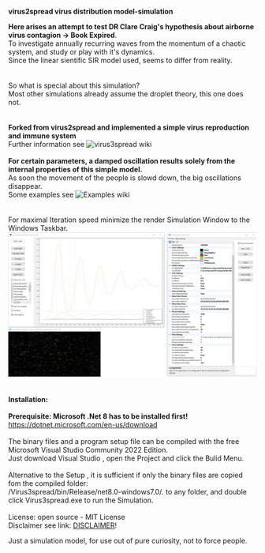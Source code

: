 **virus2spread virus distribution model-simulation**

**Here arises an attempt to test DR Clare Craig's hypothesis about airborne virus contagion -> Book Expired**.
<br> 
To investigate annually recurring waves from the momentum of a chaotic system, and study or play with it's dynamics.
<br> 
Since the linear sientific SIR model used, seems to differ from reality.
<br>
<br> 
<br>So what is special about this simulation?
<br>Most other simulations already assume the droplet theory, this one does not. 
<br>
<br>
<br>
 **Forked from virus2spread and implemented a simple virus reproduction and immune system**
<br>Further information see ![virus3spread wiki](https://github.com/gitfrid/virus3spread/wiki)
<br>
<br> 
**For certain parameters, a damped oscillation results solely from the internal properties of this simple model.**
<br>As soon the movement of the people is slowd down, the big oscillations disappear. 
<br>Some examples see ![Examples wiki](https://github.com/gitfrid/virus3spread/wiki/Examples-of-recurring-oscillations)
<br> 
<br>
<br>For maximal Iteration speed minimize the render Simulation Window to the Windows Taskbar.
<br>
![Virus3spread_screenshot](https://github.com/gitfrid/virus3spread/blob/df25a3806ab3e772d098f6518ea5ae881c148b1d/Dokumentation/samples/Sample1.png)
<br>
<br>
<br>
**Installation:**
<br>
<br>**Prerequisite: Microsoft .Net 8 has to be installed first!** https://dotnet.microsoft.com/en-us/download
<br>
<br>The binary files and a program setup file can be compiled with the free Microsoft Visual Studio Community 2022 Edition. 
<br>Just download Visual Studio , open the Project and click the Bulid Menu.
<br>
<br>Alternative to the Setup , it is  sufficient if only the binary files are copied fom the compiled folder: 
<br>/Virus3spread/bin/Release/net8.0-windows7.0/*.*  to any folder, and double click Virus3spread.exe to run the Simulation.
<br>
<br>
License: open source - MIT License
<br>
Disclaimer see link: [DISCLAIMER](https://github.com/gitfrid/virus3spread/blob/9b88d38e774d4e6cd7aeb9dab40aeffbb2d0d45e/Disclaimer.md)!

Just a simulation model, for use out of pure curiosity, not to force people.
